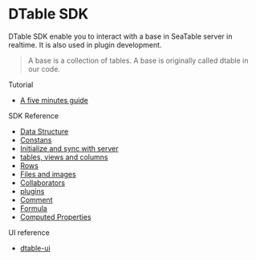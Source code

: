 # DTable SDK

DTable SDK enable you to interact with a base in SeaTable server in realtime. It is also used in plugin development.

> A base is a collection of tables. A base is originally called dtable in our code.

Tutorial

* [A five minutes guide](tutorial.md)

SDK Reference

* [Data Structure](data-structure.md)
* [Constans](constants.md)
* [Initialize and sync with server](initialization.md)
* [tables, views and columns](tables-views-columns.md)
* [Rows](rows.md)
* [Files and images](files-images.md)
* [Collaborators](collaborators.md)
* [plugins](plugins.md)
* [Comment](comment.md)
* [Formula](formula.md)
* [Computed Properties](computed-properties.md)

UI reference

* [dtable-ui](dtable-ui.md)


